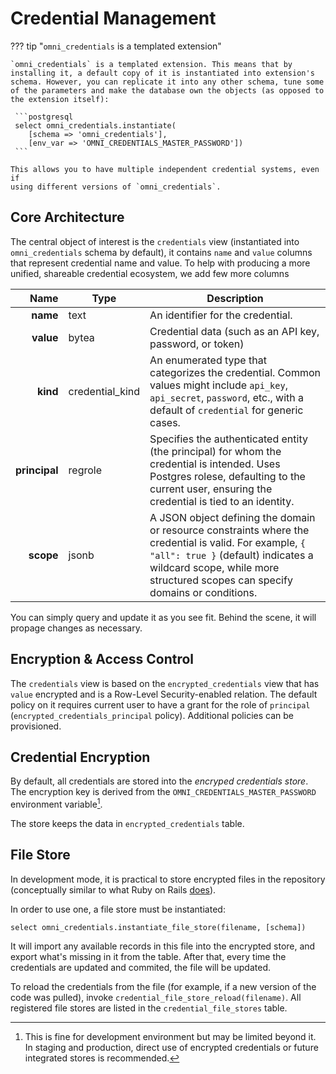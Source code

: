 # Credential Management

??? tip "`omni_credentials` is a templated extension"

    `omni_credentials` is a templated extension. This means that by installing it, a default copy of it is instantiated into extension's schema. However, you can replicate it into any other schema, tune some of the parameters and make the database own the objects (as opposed to the extension itself):

     ```postgresql 
     select omni_credentials.instantiate(
        [schema => 'omni_credentials'],    
        [env_var => 'OMNI_CREDENTIALS_MASTER_PASSWORD'])
     ```

    This allows you to have multiple independent credential systems, even if
    using different versions of `omni_credentials`. 

## Core Architecture

The central object of interest is the `credentials` view (instantiated into `omni_credentials` schema by default), it
contains `name` and `value` columns that represent credential name and value. To help with producing a more unified,
shareable credential ecosystem, we add few more columns

|      **Name** | Type            | Description                                                                                                                                                                                                                   |
|--------------:|-----------------|-------------------------------------------------------------------------------------------------------------------------------------------------------------------------------------------------------------------------------|
|      **name** | text            | An identifier for the credential.                                                                                                                                                                                             |
|     **value** | bytea           | Credential data (such as an API key, password, or token)                                                                                                                                                                      |
|      **kind** | credential_kind | An enumerated type that categorizes the credential. Common values might include `api_key`, `api_secret`, `password`, etc., with a default of `credential` for generic cases.                                                  |
| **principal** | regrole         | Specifies the authenticated entity (the principal) for whom the credential is intended. Uses Postgres rolese, defaulting to the current user, ensuring the credential is tied to an identity.                                 |
|     **scope** | jsonb           | A JSON object defining the domain or resource constraints where the credential is valid. For example, `{ "all": true }` (default) indicates a wildcard scope, while more structured scopes can specify domains or conditions. |

You can simply query and update it as you see fit. Behind the scene, it will propage changes as necessary.

## Encryption & Access Control

The `credentials` view is based on the `encrypted_credentials` view that has `value` encrypted and is a
Row-Level Security-enabled relation. The default policy on it requires current user to have a grant for the
role of `principal` (`encrypted_credentials_principal` policy). Additional policies can be provisioned.

## Credential Encryption

By default, all credentials are stored into the _encryped credentials store_. The encryption key is derived from the
`OMNI_CREDENTIALS_MASTER_PASSWORD` environment variable[^env].

The store keeps the data in `encrypted_credentials` table.

## File Store

In development mode, it is practical to store encrypted files in the repository
(conceptually similar to what Ruby on Rails [does](https://guides.rubyonrails.org/security.html#custom-credentials)).

In order to use one, a file store must be instantiated:

```postgresql
select omni_credentials.instantiate_file_store(filename, [schema])
```

It will import any available records in this file into the encrypted store,
and export what's missing in it from the table. After that, every time the credentials are
updated and commited, the file will be updated.

To reload the credentials from the file (for example, if a new version of the code was pulled),
invoke `credential_file_store_reload(filename)`. All registered file stores are listed in the
`credential_file_stores` table.

[^env]:

     This is fine for development environment but may be limited beyond it. In staging and production, direct use of encrypted credentials or future integrated stores is recommended.
